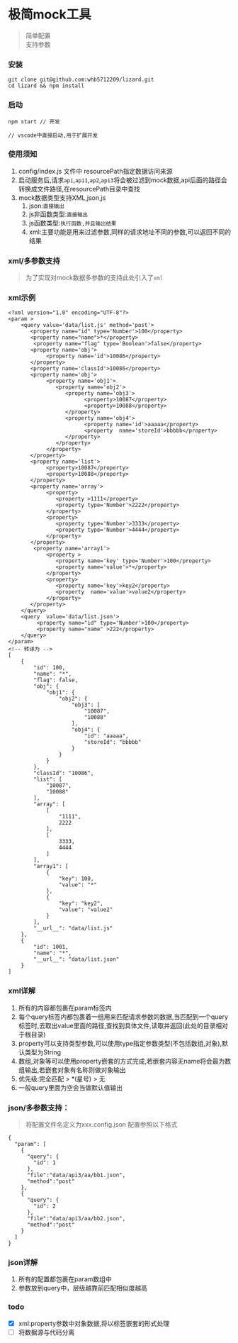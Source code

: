 # 极简mock工具
> 简单配置  
> 支持参数
###  安装

```
git clone git@github.com:whb5712209/lizard.git
cd lizard && npm install
```
### 启动
```
npm start // 开发
```
```
// vscode中直接启动,用于扩展开发
```
### 使用须知
1.  config/index.js 文件中 resourcePath指定数据访问来源
2.  启动服务后,请求`api`,`api1`,`ap2`,`api3`将会被过滤到mock数据,api后面的路径会转换成文件路径,在resourcePath目录中查找
3.  mock数据类型支持XML,json,js
    1. json:`直接输出`
    2. js非函数类型:`直接输出`
    3. js函数类型:`执行函数,并且输出结果`
    4. xml:主要功能是用来过滤参数,同样的请求地址不同的参数,可以返回不同的结果

### xml/多参数支持
> 为了实现对mock数据多参数的支持此处引入了`xml`

### xml示例
```
<?xml version="1.0" encoding="UTF-8"?>
<param >
    <query value='data/list.js' method='post'>
       <property name="id" type='Number'>100</property>
       <property name="name">*</property>
        <property name="flag" type='Boolean'>false</property>
       <property name='obj'>
            <property name='id'>10086</property>
       </property>
       <property name='classId'>10086</property>
       <property name='obj'>
            <property name='obj1'>
               <property name='obj2'>
                  <property name='obj3'>
                        <property>10087</property>
                        <property>10088</property>      
                  </property>
                  <property name='obj4'>
                        <property name='id'>aaaaa</property>
                        <property  name='storeId'>bbbbb</property>      
                  </property>
               </property>
            </property>
       </property>
       <property name='list'>
            <property>10087</property>
            <property>10088</property>
       </property>
       <property name='array'>
            <property>
               <property >1111</property>
               <property type='Number'>2222</property>
            </property>
            <property>
               <property type='Number'>3333</property>
               <property type='Number'>4444</property>
            </property>
       </property>
        <property name='array1'>
            <property >
               <property name='key' type='Number'>100</property>
               <property name='value'>*</property>
            </property>
            <property>
               <property name='key'>key2</property>
               <property  name='value'>value2</property>
            </property>
       </property>
    </query>
    <query  value='data/list.json'>
         <property name="id" type='Number'>100</property>
         <property name="name" >222</property>
    </query>
</param>
<!-- 转译为 -->
[
    {
        "id": 100,
        "name": "*",
        "flag": false,
        "obj": {
            "obj1": {
                "obj2": {
                    "obj3": [
                        "10087",
                        "10088"
                    ],
                    "obj4": {
                        "id": "aaaaa",
                        "storeId": "bbbbb"
                    }
                }
            }
        },
        "classId": "10086",
        "list": [
            "10087",
            "10088"
        ],
        "array": [
            [
                "1111",
                2222
            ],
            [
                3333,
                4444
            ]
        ],
        "array1": [
            {
                "key": 100,
                "value": "*"
            },
            {
                "key": "key2",
                "value": "value2"
            }
        ],
        "__url__": "data/list.js"
    },
    {
        "id": 1001,
        "name": "*",
        "__url__": "data/list.json"
    }
]
```
### xml详解
1. 所有的内容都包裹在param标签内
2. 每个query标签内都包裹着一组用来匹配请求参数的数据,当匹配到一个query标签时,去取出value里面的路径,查找到具体文件,读取并返回(此处的目录相对于根目录)
3. property可以支持类型参数,可以使用type指定参数类型(不包括数组,对象),默认类型为String
4. 数组,对象等可以使用property嵌套的方式完成,若嵌套内容无name将会最为数组输出,若嵌套对象有名称则做对象输出
5. 优先级:完全匹配 > *(星号) > 无
6. 一般query里面为空会当做默认值输出

### json/多参数支持：
> 将配置文件名定义为xxx.config.json
> 配置参照以下格式
```
{
  "param": [
    {
      "query": {
        "id": 1
      },
      "file":"data/api3/aa/bb1.json",
      "method":"post"
    },
    {
      "query": {
        "id": 2
      },
      "file":"data/api3/aa/bb2.json",
      "method":"post"
    }
  ]
}
```
### json详解
1. 所有的配置都包裹在param数组中
2. 参数放到query中，层级越靠前匹配相似度越高

### todo

- [x] xml:property参数中对象数据,将以标签嵌套的形式处理
- [ ] 将数据源与代码分离
